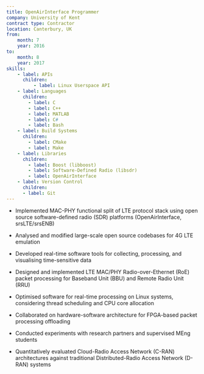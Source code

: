 ```yaml
---
title: OpenAirInterface Programmer
company: University of Kent
contract type: Contractor
location: Canterbury, UK
from: 
    month: 7
    year: 2016
to:
    month: 8
    year: 2017
skills:
    - label: APIs
      children:
          - label: Linux Userspace API
    - label: Languages
      children:
        - label: C
        - label: C++
        - label: MATLAB
        - label: C#
        - label: Bash
    - label: Build Systems
      children:
        - label: CMake
        - label: Make
    - label: Libraries
      children:
        - label: Boost (libboost)
        - label: Software-Defined Radio (libsdr)
        - label: OpenAirInterface
    - label: Version Control
      children: 
      - label: Git
---
```

* Implemented MAC-PHY functional split of LTE protocol stack using open source software-defined radio (SDR) platforms (OpenAirInterface, srsLTE/srsENB)

* Analysed and modified large-scale open source codebases for 4G LTE emulation

* Developed real-time software tools for collecting, processing, and visualising time-sensitive data

* Designed and implemented LTE MAC/PHY Radio-over-Ethernet (RoE) packet processing for Baseband Unit (BBU) and Remote Radio Unit (RRU)

* Optimised software for real-time processing on Linux systems, considering thread scheduling and CPU core allocation

* Collaborated on hardware-software architecture for FPGA-based packet processing offloading

* Conducted experiments with research partners and supervised MEng students

* Quantitatively evaluated Cloud-Radio Access Network (C-RAN) architectures against traditional Distributed-Radio Access Network (D-RAN) systems
